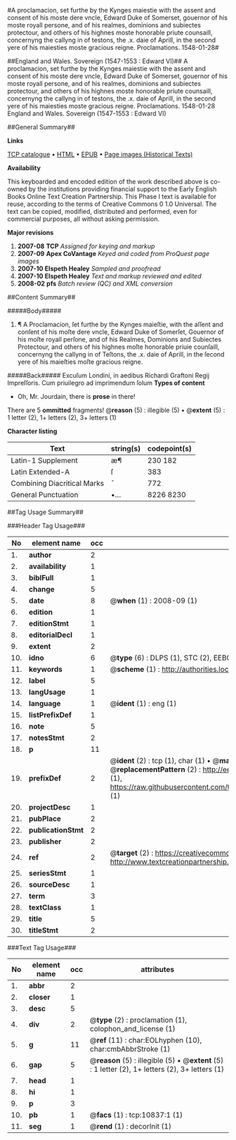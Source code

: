 #A proclamacion, set furthe by the Kynges maiestie with the assent and consent of his moste dere vncle, Edward Duke of Somerset, gouernor of his moste royall persone, and of his realmes, dominions and subiectes protectour, and others of his highnes moste honorable priute counsaill, concernyng the callyng in of testons, the .x. daie of Aprill, in the second yere of his maiesties moste gracious reigne. Proclamations. 1548-01-28#

##England and Wales. Sovereign (1547-1553 : Edward VI)##
A proclamacion, set furthe by the Kynges maiestie with the assent and consent of his moste dere vncle, Edward Duke of Somerset, gouernor of his moste royall persone, and of his realmes, dominions and subiectes protectour, and others of his highnes moste honorable priute counsaill, concernyng the callyng in of testons, the .x. daie of Aprill, in the second yere of his maiesties moste gracious reigne.
Proclamations. 1548-01-28
England and Wales. Sovereign (1547-1553 : Edward VI)

##General Summary##

**Links**

[TCP catalogue](http://www.ota.ox.ac.uk/tcp/)  • 
[HTML](http://tei.it.ox.ac.uk/tcp/Texts-HTML/free/A21/A21506.html)  • 
[EPUB](http://tei.it.ox.ac.uk/tcp/Texts-EPUB/free/A21/A21506.epub) • 
[Page images (Historical Texts)](https://data.historicaltexts.jisc.ac.uk/view?pubId=eebo-99845906e&pageId=eebo-99845906e-10837-1)

**Availability**

This keyboarded and encoded edition of the
	       work described above is co-owned by the institutions
	       providing financial support to the Early English Books
	       Online Text Creation Partnership. This Phase I text is
	       available for reuse, according to the terms of Creative
	       Commons 0 1.0 Universal. The text can be copied,
	       modified, distributed and performed, even for
	       commercial purposes, all without asking permission.

**Major revisions**

1. __2007-08__ __TCP__ *Assigned for keying and markup*
1. __2007-09__ __Apex CoVantage__ *Keyed and coded from ProQuest page images*
1. __2007-10__ __Elspeth Healey__ *Sampled and proofread*
1. __2007-10__ __Elspeth Healey__ *Text and markup reviewed and edited*
1. __2008-02__ __pfs__ *Batch review (QC) and XML conversion*

##Content Summary##

#####Body#####

1. ¶ A Proclamacion, ſet furthe by the Kynges maieſtie, with the aſſent and conſent of his moſte dere vncle, Edward Duke of Somerſet, Gouernor of his moſte royall perſone, and of his Realmes, Dominions and Subiectes Protectour, and others of his highnes moſte honorable priuie counſaill, concernyng the callyng in of Teſtons, the .x. daie of Aprill, in the ſecond yere of his maieſties moſte gracious reigne.

#####Back#####
Excuſum Londini, in aedibus Richardi Graftoni Regij Impreſſoris. Cum priuilegro ad imprimendum ſolum
**Types of content**

  * Oh, Mr. Jourdain, there is **prose** in there!

There are 5 **ommitted** fragments! 
 @__reason__ (5) : illegible (5)  •  @__extent__ (5) : 1 letter (2), 1+ letters (2), 3+ letters (1)

**Character listing**


|Text|string(s)|codepoint(s)|
|---|---|---|
|Latin-1 Supplement|æ¶|230 182|
|Latin Extended-A|ſ|383|
|Combining             Diacritical Marks|̄|772|
|General Punctuation|•…|8226 8230|

##Tag Usage Summary##

###Header Tag Usage###

|No|element name|occ|attributes|
|---|---|---|---|
|1.|__author__|2||
|2.|__availability__|1||
|3.|__biblFull__|1||
|4.|__change__|5||
|5.|__date__|8| @__when__ (1) : 2008-09 (1)|
|6.|__edition__|1||
|7.|__editionStmt__|1||
|8.|__editorialDecl__|1||
|9.|__extent__|2||
|10.|__idno__|6| @__type__ (6) : DLPS (1), STC (2), EEBO-CITATION (1), PROQUEST (1), VID (1)|
|11.|__keywords__|1| @__scheme__ (1) : http://authorities.loc.gov/ (1)|
|12.|__label__|5||
|13.|__langUsage__|1||
|14.|__language__|1| @__ident__ (1) : eng (1)|
|15.|__listPrefixDef__|1||
|16.|__note__|5||
|17.|__notesStmt__|2||
|18.|__p__|11||
|19.|__prefixDef__|2| @__ident__ (2) : tcp (1), char (1)  •  @__matchPattern__ (2) : ([0-9\-]+):([0-9IVX]+) (1), (.+) (1)  •  @__replacementPattern__ (2) : http://eebo.chadwyck.com/downloadtiff?vid=$1&page=$2 (1), https://raw.githubusercontent.com/textcreationpartnership/Texts/master/tcpchars.xml#$1 (1)|
|20.|__projectDesc__|1||
|21.|__pubPlace__|2||
|22.|__publicationStmt__|2||
|23.|__publisher__|2||
|24.|__ref__|2| @__target__ (2) : https://creativecommons.org/publicdomain/zero/1.0/ (1), http://www.textcreationpartnership.org/docs/. (1)|
|25.|__seriesStmt__|1||
|26.|__sourceDesc__|1||
|27.|__term__|3||
|28.|__textClass__|1||
|29.|__title__|5||
|30.|__titleStmt__|2||


###Text Tag Usage###

|No|element name|occ|attributes|
|---|---|---|---|
|1.|__abbr__|2||
|2.|__closer__|1||
|3.|__desc__|5||
|4.|__div__|2| @__type__ (2) : proclamation (1), colophon_and_license (1)|
|5.|__g__|11| @__ref__ (11) : char:EOLhyphen (10), char:cmbAbbrStroke (1)|
|6.|__gap__|5| @__reason__ (5) : illegible (5)  •  @__extent__ (5) : 1 letter (2), 1+ letters (2), 3+ letters (1)|
|7.|__head__|1||
|8.|__hi__|1||
|9.|__p__|3||
|10.|__pb__|1| @__facs__ (1) : tcp:10837:1 (1)|
|11.|__seg__|1| @__rend__ (1) : decorInit (1)|
